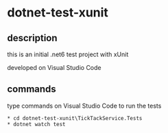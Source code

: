 # dotnet-test-xunit

## description
this is an initial .net6 test project with xUnit

developed on Visual Studio Code

## commands
type commands on Visual Studio Code to run the tests

    * cd dotnet-test-xunit\TickTackService.Tests
    * dotnet watch test



